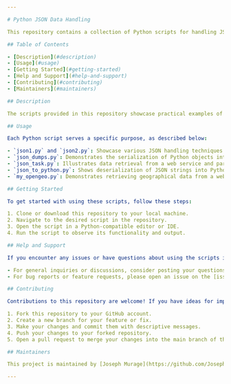 ```yaml
---

# Python JSON Data Handling

This repository contains a collection of Python scripts for handling JSON data. These scripts demonstrate various operations such as serialization, deserialization, parsing, and data retrieval from web services.

## Table of Contents

- [Description](#description)
- [Usage](#usage)
- [Getting Started](#getting-started)
- [Help and Support](#help-and-support)
- [Contributing](#contributing)
- [Maintainers](#maintainers)

## Description

The scripts provided in this repository showcase practical examples of working with JSON data in Python. From serializing Python objects to interacting with web services, these scripts offer insights into efficient data handling techniques.

## Usage

Each Python script serves a specific purpose, as described below:

- `json1.py` and `json2.py`: Showcase various JSON handling techniques such as nested dictionaries within lists and parsing JSON with specific structures.
- `json_dumps.py`: Demonstrates the serialization of Python objects into JSON strings.
- `json_task.py`: Illustrates data retrieval from a web service and parsing JSON responses.
- `json_to_python.py`: Shows deserialization of JSON strings into Python objects and accessing nested data.
- `my_opengeo.py`: Demonstrates retrieving geographical data from a web service and extracting relevant information.

## Getting Started

To get started with using these scripts, follow these steps:

1. Clone or download this repository to your local machine.
2. Navigate to the desired script in the repository.
3. Open the script in a Python-compatible editor or IDE.
4. Run the script to observe its functionality and output.

## Help and Support

If you encounter any issues or have questions about using the scripts in this repository, please don't hesitate to reach out for help:

- For general inquiries or discussions, consider posting your questions on [GitHub Discussions](https://github.com/JosephMurage/Python-JSON-Data-Processing/discussions).
- For bug reports or feature requests, please open an issue on the [issue tracker](https://github.com/JosephMurage/Python-JSON-Data-Processing/issues)

## Contributing

Contributions to this repository are welcome! If you have ideas for improvements, new features, or bug fixes, feel free to contribute by following these steps:

1. Fork this repository to your GitHub account.
2. Create a new branch for your feature or fix.
3. Make your changes and commit them with descriptive messages.
4. Push your changes to your forked repository.
5. Open a pull request to merge your changes into the main branch of this repository.

## Maintainers

This project is maintained by [Joseph Murage](https://github.com/JosephMurage/Python-JSON-Data-Processing). If you have any questions or need assistance, feel free to contact us.

---
```

